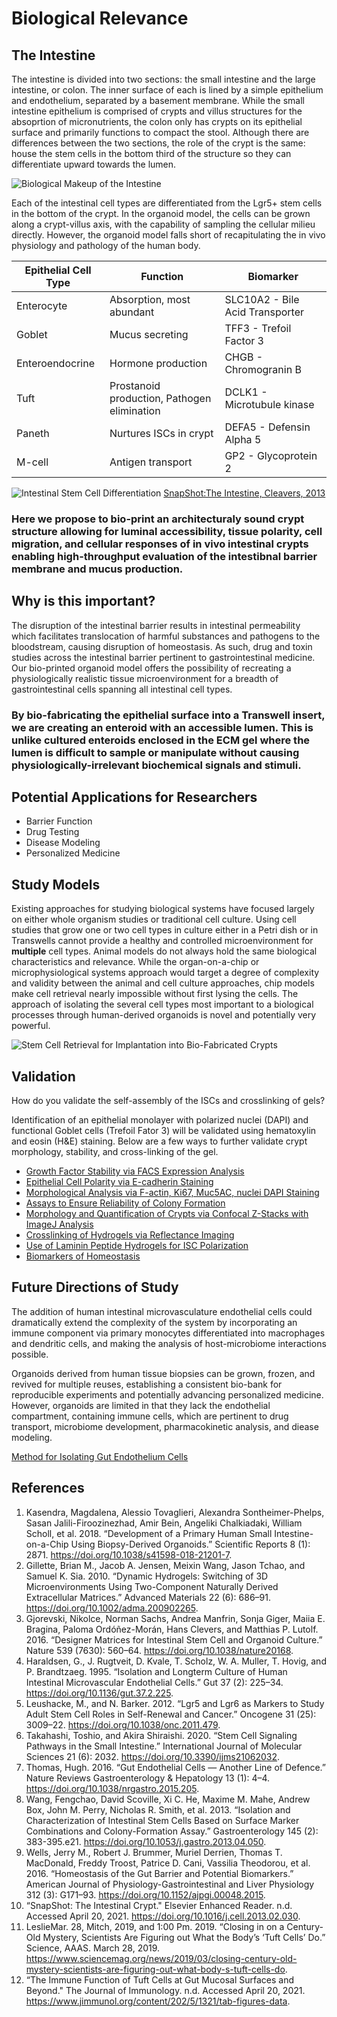 # Biological Relevance

## The Intestine

The intestine is divided into two sections: the small intestine and the large intestine, or colon. The inner surface of each is lined by a simple epithelium and endothelium, separated by a basement membrane. While the small intestine epithelium is comprised of crypts and villus structures for the absoprtion of micronutrients, the colon only has crypts on its epithelial surface and primarily functions to compact the stool. Although there are differences between the two sections, the role of the crypt is the same: house the stem cells in the bottom third of the structure so they can differentiate upward towards the lumen. 


![Biological Makeup of the Intestine](/BioPics/Bio1.jpg)

Each of the intestinal cell types are differentiated from the Lgr5+ stem cells in the bottom of the crypt. In the organoid model, the cells can be grown along a crypt-villus axis, with the capability of sampling the cellular milieu directly. However, the organoid model falls short of recapitulating the in vivo physiology and pathology of the human body. 

Epithelial Cell Type | Function   | Biomarker
-------------------- | -----------| -----------
Enterocyte | Absorption, most abundant | SLC10A2 - Bile Acid Transporter
Goblet | Mucus secreting | TFF3 - Trefoil Factor 3
Enteroendocrine | Hormone production | CHGB - Chromogranin B
Tuft | Prostanoid production, Pathogen elimination | DCLK1 - Microtubule kinase
Paneth | Nurtures ISCs in crypt | DEFA5 - Defensin Alpha 5
M-cell | Antigen transport | GP2 - Glycoprotein 2

![Intestinal Stem Cell Differentiation](/BioPics/Bio2.jpg)
[SnapShot:The Intestine, Cleavers, 2013](https://reader.elsevier.com/reader/sd/pii/S0092867413002195?token=C8D44437EC5EC82CD40BE1B0D6EA59F9C6F9AB35AC2F725D7E3913DCE2E2FE81FA34BCC2CAF3BDF830E1D4FB4227F9D3&originRegion=us-east-1&originCreation=20210417210824)


### Here we propose to bio-print an architecturaly sound crypt structure allowing for luminal accessibility, tissue polarity, cell migration, and cellular responses of in vivo intestinal crypts enabling high-throughput evaluation of the intestibnal barrier membrane and mucus production.

## Why is this important? 

The disruption of the intestinal barrier results in intestinal permeability which facilitates translocation of harmful substances and pathogens to the bloodstream, causing disruption of homeostasis. As such, drug and toxin studies across the intestinal barrier pertinent to gastrointestinal medicine. Our bio-printed organoid model offers the possibility of recreating a physiologically realistic tissue microenvironment for a breadth of gastrointestinal cells spanning all intestinal cell types. 

### By bio-fabricating the epithelial surface into a Transwell insert, we are creating an enteroid with an accessible lumen. This is unlike cultured enteroids enclosed in the ECM gel where the lumen is difficult to sample or manipulate without causing physiologically-irrelevant biochemical signals and stimuli. 

## Potential Applications for Researchers
  - Barrier Function
  - Drug Testing
  - Disease Modeling
  - Personalized Medicine


## Study Models

Existing approaches for studying biological systems have focused largely on either whole organism studies or traditional cell culture. Using cell studies that grow one or two cell types in culture either in a Petri dish or in Transwells cannot provide a healthy and controlled microenvironment for **multiple** cell types. Animal models do not always hold the same biological characteristics and relevance. While the organ-on-a-chip or microphysiological systems approach would target a degree of complexity and validity between the animal and cell culture approaches, chip models make cell retrieval nearly impossible without first lysing the cells. The approach of isolating the several cell types most important to a biological processes through human-derived organoids is novel and potentially very powerful. 

![Stem Cell Retrieval for Implantation into Bio-Fabricated Crypts](/BioPics/Bio3.jpg)

## Validation

How do you validate the self-assembly of the ISCs and crosslinking of gels?

Identification of an epithelial monolayer with polarized nuclei (DAPI) and functional Goblet cells (Trefoil Fator 3) will be validated using hematoxylin and eosin (H&E) staining. Below are a few ways to further validate crypt morphology, stability, and cross-linking of the gel. 

  - [Growth Factor Stability via FACS Expression Analysis](https://www.nature.com/articles/onc2011479)
  - [Epithelial Cell Polarity via E-cadherin Staining](https://www.nature.com/articles/s41598-018-21201-7?report=reader)
  - [Morphological Analysis via F-actin, Ki67, Muc5AC, nuclei DAPI Staining](https://www.nature.com/articles/s41598-018-21201-7?report=reader)
  - [Assays to Ensure Reliability of Colony Formation](https://www.sciencedirect.com/science/article/pii/S0016508513007014)
  - [Morphology and Quantification of Crypts via Confocal Z-Stacks with ImageJ Analysis](https://www.nature.com/articles/nature20168.pdf)
  - [Crosslinking of Hydrogels via Reflectance Imaging](https://onlinelibrary.wiley.com/doi/abs/10.1002/adma.200902265) 
  - [Use of Laminin Peptide Hydrogels for ISC Polarization](https://www.nature.com/articles/nature20168.pdf)
  - [Biomarkers of Homeostasis](https://journals.physiology.org/doi/full/10.1152/ajpgi.00048.2015)

## Future Directions of Study

The addition of human intestinal microvasculature endothelial cells could dramatically extend the complexity of the system by incorporating an immune component via primary monocytes differentiated into macrophages and dendritic cells, and making the analysis of host-microbiome interactions possible. 

Organoids derived from human tissue biopsies can be grown, frozen, and revived for multiple reuses, establishing a consistent bio-bank for reproducible experiments and potentially advancing personalized medicine. However, organoids are limited in that they lack the endothelial compartment, containing immune cells, which are pertinent to drug transport, microbiome development, pharmacokinetic analysis, and diease modeling. 


[Method for Isolating Gut Endothelium Cells](https://pubmed.ncbi.nlm.nih.gov/7557573/)


## References

1. Kasendra, Magdalena, Alessio Tovaglieri, Alexandra Sontheimer-Phelps, Sasan Jalili-Firoozinezhad, Amir Bein, Angeliki Chalkiadaki, William Scholl, et al. 2018. “Development of a Primary Human Small Intestine-on-a-Chip Using Biopsy-Derived Organoids.” Scientific Reports 8 (1): 2871. https://doi.org/10.1038/s41598-018-21201-7.
2. Gillette, Brian M., Jacob A. Jensen, Meixin Wang, Jason Tchao, and Samuel K. Sia. 2010. “Dynamic Hydrogels: Switching of 3D Microenvironments Using Two-Component Naturally Derived Extracellular Matrices.” Advanced Materials 22 (6): 686–91. https://doi.org/10.1002/adma.200902265.
3. Gjorevski, Nikolce, Norman Sachs, Andrea Manfrin, Sonja Giger, Maiia E. Bragina, Paloma Ordóñez-Morán, Hans Clevers, and Matthias P. Lutolf. 2016. “Designer Matrices for Intestinal Stem Cell and Organoid Culture.” Nature 539 (7630): 560–64. https://doi.org/10.1038/nature20168.
4. Haraldsen, G., J. Rugtveit, D. Kvale, T. Scholz, W. A. Muller, T. Hovig, and P. Brandtzaeg. 1995. “Isolation and Longterm Culture of Human Intestinal Microvascular Endothelial Cells.” Gut 37 (2): 225–34. https://doi.org/10.1136/gut.37.2.225.
5. Leushacke, M., and N. Barker. 2012. “Lgr5 and Lgr6 as Markers to Study Adult Stem Cell Roles in Self-Renewal and Cancer.” Oncogene 31 (25): 3009–22. https://doi.org/10.1038/onc.2011.479.
6. Takahashi, Toshio, and Akira Shiraishi. 2020. “Stem Cell Signaling Pathways in the Small Intestine.” International Journal of Molecular Sciences 21 (6): 2032. https://doi.org/10.3390/ijms21062032.
7. Thomas, Hugh. 2016. “Gut Endothelial Cells — Another Line of Defence.” Nature Reviews Gastroenterology & Hepatology 13 (1): 4–4. https://doi.org/10.1038/nrgastro.2015.205.
8. Wang, Fengchao, David Scoville, Xi C. He, Maxime M. Mahe, Andrew Box, John M. Perry, Nicholas R. Smith, et al. 2013. “Isolation and Characterization of Intestinal Stem Cells Based on Surface Marker Combinations and Colony-Formation Assay.” Gastroenterology 145 (2): 383-395.e21. https://doi.org/10.1053/j.gastro.2013.04.050.
9. Wells, Jerry M., Robert J. Brummer, Muriel Derrien, Thomas T. MacDonald, Freddy Troost, Patrice D. Cani, Vassilia Theodorou, et al. 2016. “Homeostasis of the Gut Barrier and Potential Biomarkers.” American Journal of Physiology-Gastrointestinal and Liver Physiology 312 (3): G171–93. https://doi.org/10.1152/ajpgi.00048.2015.
10. “SnapShot: The Intestinal Crypt." Elsevier Enhanced Reader. n.d. Accessed April 20, 2021. https://doi.org/10.1016/j.cell.2013.02.030.
11. LeslieMar. 28, Mitch, 2019, and 1:00 Pm. 2019. “Closing in on a Century-Old Mystery, Scientists Are Figuring out What the Body’s ‘Tuft Cells’ Do.” Science, AAAS. March 28, 2019. https://www.sciencemag.org/news/2019/03/closing-century-old-mystery-scientists-are-figuring-out-what-body-s-tuft-cells-do.
12. “The Immune Function of Tuft Cells at Gut Mucosal Surfaces and Beyond." The Journal of Immunology. n.d. Accessed April 20, 2021. https://www.jimmunol.org/content/202/5/1321/tab-figures-data.








